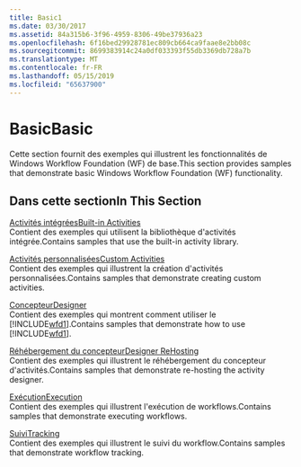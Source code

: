 ```yaml
---
title: Basic1
ms.date: 03/30/2017
ms.assetid: 84a315b6-3f96-4959-8306-49be37936a23
ms.openlocfilehash: 6f16bed29928781ec809cb664ca9faae8e2bb08c
ms.sourcegitcommit: 8699383914c24a0df033393f55db3369db728a7b
ms.translationtype: MT
ms.contentlocale: fr-FR
ms.lasthandoff: 05/15/2019
ms.locfileid: "65637900"
---
```

# <a name="basic"></a><span data-ttu-id="5dbc4-102">Basic</span><span class="sxs-lookup"><span data-stu-id="5dbc4-102">Basic</span></span>
<span data-ttu-id="5dbc4-103">Cette section fournit des exemples qui illustrent les fonctionnalités de Windows Workflow Foundation (WF) de base.</span><span class="sxs-lookup"><span data-stu-id="5dbc4-103">This section provides samples that demonstrate basic Windows Workflow Foundation (WF) functionality.</span></span>  
  
## <a name="in-this-section"></a><span data-ttu-id="5dbc4-104">Dans cette section</span><span class="sxs-lookup"><span data-stu-id="5dbc4-104">In This Section</span></span>  
 [<span data-ttu-id="5dbc4-105">Activités intégrées</span><span class="sxs-lookup"><span data-stu-id="5dbc4-105">Built-in Activities</span></span>](built-in-activities.md)  
 <span data-ttu-id="5dbc4-106">Contient des exemples qui utilisent la bibliothèque d'activités intégrée.</span><span class="sxs-lookup"><span data-stu-id="5dbc4-106">Contains samples that use the built-in activity library.</span></span>  
  
 [<span data-ttu-id="5dbc4-107">Activités personnalisées</span><span class="sxs-lookup"><span data-stu-id="5dbc4-107">Custom Activities</span></span>](custom-activities.md)  
 <span data-ttu-id="5dbc4-108">Contient des exemples qui illustrent la création d'activités personnalisées.</span><span class="sxs-lookup"><span data-stu-id="5dbc4-108">Contains samples that demonstrate creating custom activities.</span></span>  
  
 [<span data-ttu-id="5dbc4-109">Concepteur</span><span class="sxs-lookup"><span data-stu-id="5dbc4-109">Designer</span></span>](designer.md)  
 <span data-ttu-id="5dbc4-110">Contient des exemples qui montrent comment utiliser le [!INCLUDE[wfd1](../../../../includes/wfd1-md.md)].</span><span class="sxs-lookup"><span data-stu-id="5dbc4-110">Contains samples that demonstrate how to use [!INCLUDE[wfd1](../../../../includes/wfd1-md.md)].</span></span>  
  
 [<span data-ttu-id="5dbc4-111">Réhébergement du concepteur</span><span class="sxs-lookup"><span data-stu-id="5dbc4-111">Designer ReHosting</span></span>](designer-rehosting.md)  
 <span data-ttu-id="5dbc4-112">Contient des exemples qui illustrent le réhébergement du concepteur d'activités.</span><span class="sxs-lookup"><span data-stu-id="5dbc4-112">Contains samples that demonstrate re-hosting the activity designer.</span></span>  
  
 [<span data-ttu-id="5dbc4-113">Exécution</span><span class="sxs-lookup"><span data-stu-id="5dbc4-113">Execution</span></span>](execution.md)  
 <span data-ttu-id="5dbc4-114">Contient des exemples qui illustrent l'exécution de workflows.</span><span class="sxs-lookup"><span data-stu-id="5dbc4-114">Contains samples that demonstrate executing workflows.</span></span>
  
 [<span data-ttu-id="5dbc4-115">Suivi</span><span class="sxs-lookup"><span data-stu-id="5dbc4-115">Tracking</span></span>](tracking.md)  
 <span data-ttu-id="5dbc4-116">Contient des exemples qui illustrent le suivi du workflow.</span><span class="sxs-lookup"><span data-stu-id="5dbc4-116">Contains samples that demonstrate workflow tracking.</span></span>
